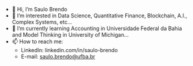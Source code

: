 - 👋 Hi, I’m Saulo Brendo
- 👀 I’m interested in Data Science, Quantitative Finance, Blockchain, A.I., Complex Systems, etc...
- 🌱 I’m currently learning Accounting in Universidade Federal da Bahia and Model Thinking in University of Michigan...
- 📫 How to reach me: 
  * LinkedIn: linkedin.com/in/saulo-brendo
  * E-mail: saulo.brendo@ufba.br

<!---
sb537/sb537 is a ✨ special ✨ repository because its `README.md` (this file) appears on your GitHub profile.
You can click the Preview link to take a look at your changes.
--->
